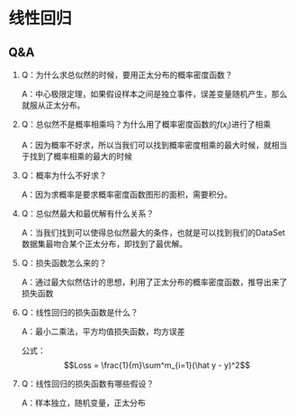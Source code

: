 # 线性回归

## Q&A

1. Q：为什么求总似然的时候，要用正太分布的概率密度函数？

   A：中心极限定理，如果假设样本之间是独立事件，误差变量随机产生，那么就服从正太分布。

2. Q：总似然不是概率相乘吗？为什么用了概率密度函数的$f(x_i)$进行了相乘

   A：因为概率不好求，所以当我们可以找到概率密度相乘的最大时候，就相当于找到了概率相乘的最大的时候

3. Q：概率为什么不好求？

   A：因为求概率是要求概率密度函数图形的面积，需要积分。

4. Q：总似然最大和最优解有什么关系？

   A：当我们找到可以使得总似然最大的条件，也就是可以找到我们的DataSet数据集最吻合某个正太分布，即找到了最优解。

5. Q：损失函数怎么来的？

   A：通过最大似然估计的思想，利用了正太分布的概率密度函数，推导出来了损失函数

6. Q：线性回归的损失函数是什么？

   A：最小二乘法，平方均值损失函数，均方误差

   公式：$$Loss = \frac{1}{m}\sum^m_{i=1}(\hat y - y)^2$$

7. Q：线性回归的损失函数有哪些假设？

   A：样本独立，随机变量，正太分布